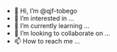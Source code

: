 - 👋 Hi, I’m @qjf-tobego
- 👀 I’m interested in ...
- 🌱 I’m currently learning ...
- 💞️ I’m looking to collaborate on ...
- 📫 How to reach me ...

<!---
qjf-tobego/qjf-tobego is a ✨ special ✨ repository because its `README.md` (this file) appears on your GitHub profile.
You can click the Preview link to take a look at your changes.
--->
